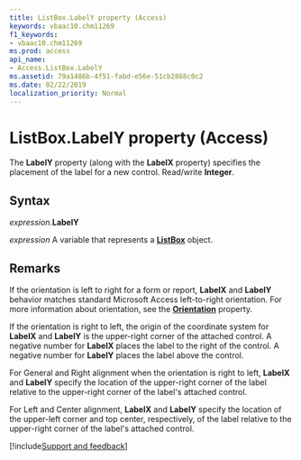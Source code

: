 ```yaml
---
title: ListBox.LabelY property (Access)
keywords: vbaac10.chm11269
f1_keywords:
- vbaac10.chm11269
ms.prod: access
api_name:
- Access.ListBox.LabelY
ms.assetid: 79a1486b-4f51-fabd-e56e-51cb2868c0c2
ms.date: 02/22/2019
localization_priority: Normal
---
```



# ListBox.LabelY property (Access)

The **LabelY** property (along with the **LabelX** property) specifies the placement of the label for a new control. Read/write **Integer**.



## Syntax

_expression_.**LabelY**

_expression_ A variable that represents a **[ListBox](Access.ListBox.md)** object.


## Remarks

If the orientation is left to right for a form or report, **LabelX** and **LabelY** behavior matches standard Microsoft Access left-to-right orientation. For more information about orientation, see the **[Orientation](access.form.orientation.md)** property.

If the orientation is right to left, the origin of the coordinate system for **LabelX** and **LabelY** is the upper-right corner of the attached control. A negative number for **LabelX** places the label to the right of the control. A negative number for **LabelY** places the label above the control.

For General and Right alignment when the orientation is right to left, **LabelX** and **LabelY** specify the location of the upper-right corner of the label relative to the upper-right corner of the label's attached control. 

For Left and Center alignment, **LabelX** and **LabelY** specify the location of the upper-left corner and top center, respectively, of the label relative to the upper-right corner of the label's attached control.



[!include[Support and feedback](~/includes/feedback-boilerplate.md)]

